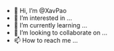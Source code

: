 - 👋 Hi, I’m @XavPao
- 👀 I’m interested in ...
- 🌱 I’m currently learning ...
- 💞️ I’m looking to collaborate on ...
- 📫 How to reach me ...

<!---
XavPao/XavPao is a ✨ special ✨ repository because its `README.md` (this file) appears on your GitHub profile.
You can click the Preview link to take a look at your changes.
--->
